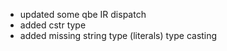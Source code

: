 - updated some qbe IR dispatch
- added cstr type
- added missing string type (literals) type casting
